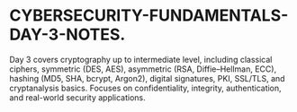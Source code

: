 # CYBERSECURITY-FUNDAMENTALS-DAY-3-NOTES.
Day 3 covers cryptography up to intermediate level, including classical ciphers, symmetric (DES, AES), asymmetric (RSA, Diffie–Hellman, ECC), hashing (MD5, SHA, bcrypt, Argon2), digital signatures, PKI, SSL/TLS, and cryptanalysis basics. Focuses on confidentiality, integrity, authentication, and real-world security applications.
